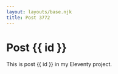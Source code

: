 ```yaml
---
layout: layouts/base.njk
title: Post 3772
---
```


# Post {{ id }}

This is post {{ id }} in my Eleventy project.
